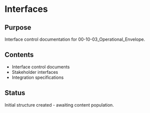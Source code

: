 # Interfaces

## Purpose
Interface control documentation for 00-10-03_Operational_Envelope.

## Contents
- Interface control documents
- Stakeholder interfaces
- Integration specifications

## Status
Initial structure created - awaiting content population.
